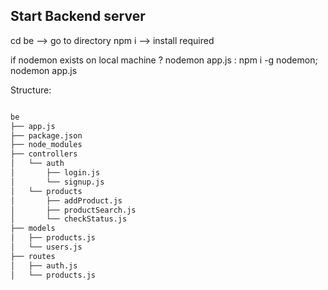 ## Start Backend server

cd be --> go to directory
npm i --> install required

if nodemon exists on local machine ? nodemon app.js : npm i -g nodemon; nodemon app.js

Structure:

```sh

be
├── app.js
├── package.json
├── node_modules
├── controllers
│   └── auth
│       ├── login.js
│       └── signup.js
│   └── products
│       ├── addProduct.js
│       ├── productSearch.js
│       └── checkStatus.js
├── models
│   ├── products.js
│   └── users.js
├── routes
│   ├── auth.js
│   └── products.js

```